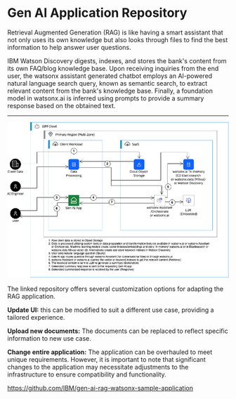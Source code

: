 # Gen AI Application Repository 
Retrieval Augmented Generation (RAG) is like having a smart assistant that not only uses its own knowledge but also looks through files to find the best information to help answer user questions. 

IBM Watson Discovery digests, indexes, and stores the bank's content from its own FAQ/blog knowledge base. Upon receiving inquiries from the end user, the watsonx assistant generated chatbot employs an AI-powered natural language search query, known as semantic search, to extract relevant content from the bank's knowledge base. Finally, a foundation model in watsonx.ai is inferred using prompts to provide a summary response based on the obtained text. 

---

![alt text](../images/1.5.png)

The linked repository offers several customization options for adapting the RAG application. <br>

**Update UI:** this can be modified to suit a different use case, providing a tailored experience. 

**Upload new documents:** The documents can be replaced to reflect specific information to new use case. 

**Change entire application:** The application can be overhauled to meet unique requirements. However, it is important to note that significant changes to the application may necessitate adjustments to the infrastructure to ensure compatibility and functionality. 

https://github.com/IBM/gen-ai-rag-watsonx-sample-application
